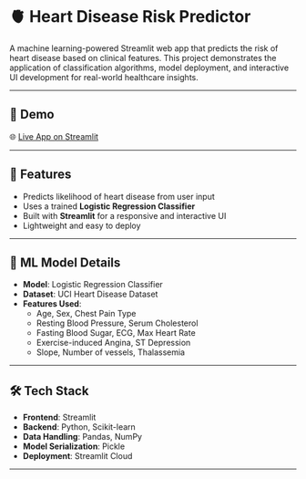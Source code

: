 # 🫀 Heart Disease Risk Predictor

A machine learning-powered Streamlit web app that predicts the risk of heart disease based on clinical features. This project demonstrates the application of classification algorithms, model deployment, and interactive UI development for real-world healthcare insights.

---

## 🚀 Demo

🌐 [Live App on Streamlit]([https://your-streamlit-link.streamlit.app](https://heart-disease-predictor-mztjfapajp2juywgsdathz.streamlit.app/))  

---

## 📌 Features

- Predicts likelihood of heart disease from user input
- Uses a trained **Logistic Regression Classifier**
- Built with **Streamlit** for a responsive and interactive UI
- Lightweight and easy to deploy

---

## 🧠 ML Model Details

- **Model**: Logistic Regression Classifier
- **Dataset**: UCI Heart Disease Dataset  
- **Features Used**:
  - Age, Sex, Chest Pain Type
  - Resting Blood Pressure, Serum Cholesterol
  - Fasting Blood Sugar, ECG, Max Heart Rate
  - Exercise-induced Angina, ST Depression
  - Slope, Number of vessels, Thalassemia

---

## 🛠 Tech Stack

- **Frontend**: Streamlit
- **Backend**: Python, Scikit-learn
- **Data Handling**: Pandas, NumPy
- **Model Serialization**: Pickle
- **Deployment**: Streamlit Cloud

---

